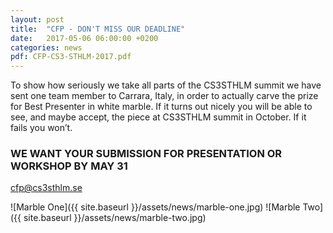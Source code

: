 ```yaml
---
layout: post
title:  "CFP - DON'T MISS OUR DEADLINE"
date:   2017-05-06 06:00:00 +0200
categories: news
pdf: CFP-CS3-STHLM-2017.pdf
---
```


To show how seriously we take all parts of the CS3STHLM summit we have sent one team member to Carrara, Italy, in order to actually carve the prize for Best Presenter in white marble. If it turns out nicely you will be able to see, and maybe accept, the piece at CS3STHLM summit in October. If it fails you won’t. 

### WE WANT YOUR SUBMISSION FOR PRESENTATION OR WORKSHOP BY MAY 31

[cfp@cs3sthlm.se](mailto:cfp@cs3sthlm.se)

![Marble One]({{ site.baseurl }}/assets/news/marble-one.jpg) ![Marble Two]({{ site.baseurl }}/assets/news/marble-two.jpg)